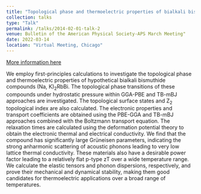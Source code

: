 ```yaml
---
title: "Topological phase and thermoelectric properties of bialkali bismuthide compounds (Na, K)<sub>2</sub>RbBi from first-principles"
collection: talks
type: "Talk"
permalink: /talks/2014-02-01-talk-2
venue: Bulletin of the American Physical Society-APS March Meeting"
date: 2022-03-14
location: "Virtual Meeting, Chicago"
---
```


[More information here](https://meetings.aps.org/Meeting/MAR22/Session/B10.9)

We employ first-principles calculations to investigate the topological phase and thermoelectric properties of hypothetical bialkali bismuthide compounds (Na, K)<sub>2</sub>RbBi. The topological phase transitions of these compounds under hydrostatic pressure within GGA-PBE and TB-mBJ approaches are investigated. The topological surface states and Z<sub>2</sub> topological index are also calculated. The electronic properties and transport coefficients are obtained using the PBE-GGA and TB-mBJ approaches combined with the Boltzmann transport equation. The relaxation times are calculated using the deformation potential theory to obtain the electronic thermal and electrical conductivity. We find that the compound has significantly large Grüneisen parameters, indicating the strong anharmonic scattering of acoustic phonons leading to very low lattice thermal conductivity. These materials also have a desirable power factor leading to a relatively flat p-type zT over a wide temperature range. We calculate the elastic tensors and phonon dispersions, respectively, and prove their mechanical and dynamical stability, making them good candidates for thermoelectric applications over a broad range of temperatures.
